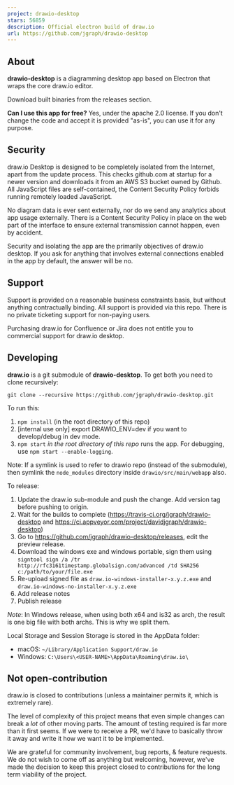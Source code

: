 ```yaml
---
project: drawio-desktop
stars: 56859
description: Official electron build of draw.io
url: https://github.com/jgraph/drawio-desktop
---
```


About
-----

**drawio-desktop** is a diagramming desktop app based on Electron that wraps the core draw.io editor.

Download built binaries from the releases section.

**Can I use this app for free?** Yes, under the apache 2.0 license. If you don't change the code and accept it is provided "as-is", you can use it for any purpose.

Security
--------

draw.io Desktop is designed to be completely isolated from the Internet, apart from the update process. This checks github.com at startup for a newer version and downloads it from an AWS S3 bucket owned by Github. All JavaScript files are self-contained, the Content Security Policy forbids running remotely loaded JavaScript.

No diagram data is ever sent externally, nor do we send any analytics about app usage externally. There is a Content Security Policy in place on the web part of the interface to ensure external transmission cannot happen, even by accident.

Security and isolating the app are the primarily objectives of draw.io desktop. If you ask for anything that involves external connections enabled in the app by default, the answer will be no.

Support
-------

Support is provided on a reasonable business constraints basis, but without anything contractually binding. All support is provided via this repo. There is no private ticketing support for non-paying users.

Purchasing draw.io for Confluence or Jira does not entitle you to commercial support for draw.io desktop.

Developing
----------

**draw.io** is a git submodule of **drawio-desktop**. To get both you need to clone recursively:

`git clone --recursive https://github.com/jgraph/drawio-desktop.git`

To run this:

1.  `npm install` (in the root directory of this repo)
2.  \[internal use only\] export DRAWIO\_ENV=dev if you want to develop/debug in dev mode.
3.  `npm start` _in the root directory of this repo_ runs the app. For debugging, use `npm start --enable-logging`.

Note: If a symlink is used to refer to drawio repo (instead of the submodule), then symlink the `node_modules` directory inside `drawio/src/main/webapp` also.

To release:

1.  Update the draw.io sub-module and push the change. Add version tag before pushing to origin.
2.  Wait for the builds to complete (https://travis-ci.org/jgraph/drawio-desktop and https://ci.appveyor.com/project/davidjgraph/drawio-desktop)
3.  Go to https://github.com/jgraph/drawio-desktop/releases, edit the preview release.
4.  Download the windows exe and windows portable, sign them using `signtool sign /a /tr http://rfc3161timestamp.globalsign.com/advanced /td SHA256 c:/path/to/your/file.exe`
5.  Re-upload signed file as `draw.io-windows-installer-x.y.z.exe` and `draw.io-windows-no-installer-x.y.z.exe`
6.  Add release notes
7.  Publish release

_Note_: In Windows release, when using both x64 and is32 as arch, the result is one big file with both archs. This is why we split them.

Local Storage and Session Storage is stored in the AppData folder:

-   macOS: `~/Library/Application Support/draw.io`
-   Windows: `C:\Users\<USER-NAME>\AppData\Roaming\draw.io\`

Not open-contribution
---------------------

draw.io is closed to contributions (unless a maintainer permits it, which is extremely rare).

The level of complexity of this project means that even simple changes can break a _lot_ of other moving parts. The amount of testing required is far more than it first seems. If we were to receive a PR, we'd have to basically throw it away and write it how we want it to be implemented.

We are grateful for community involvement, bug reports, & feature requests. We do not wish to come off as anything but welcoming, however, we've made the decision to keep this project closed to contributions for the long term viability of the project.
